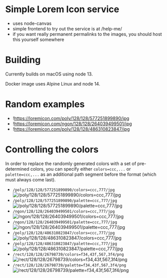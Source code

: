 
# Simple Lorem Icon service

- uses node-canvas
- simple frontend to try out the service is at /help-me/
- if you want really permanent permalinks to the images, 
  you should host this yourself somewhere

# Building

Currently builds on macOS using node 13.

Docker image uses Alpine Linux and node 14.



# Random examples

* !<https://loremicon.com/poly/128/128/577251899890/jpg>
* !<https://loremicon.com/ngon/128/128/264039499501/jpg>
* !<https://loremicon.com/poly/128/128/486310823847/jpg>

# Controlling the colors

In order to replace the randomly generated colors with a set
of pre-determined colors, you can specify either 
`colors=ccc,...` or `palette=ccc,...` as an additional path
segment before the format (which must always come last).

* `/poly/128/128/577251899890/colors=ccc,777/jpg` ![/poly/128/128/577251899890/colors=ccc,777/jpg](https://loremicon.com/poly/128/128/577251899890/colors=ccc,777/jpg)
* `/poly/128/128/577251899890/palette=ccc,777/jpg` ![/poly/128/128/577251899890/palette=ccc,777/jpg](https://loremicon.com/poly/128/128/577251899890/palette=ccc,777/jpg)
* `/ngon/128/128/264039499501/colors=ccc,777/jpg` ![/ngon/128/128/264039499501/colors=ccc,777/jpg](https://loremicon.com/ngon/128/128/264039499501/colors=ccc,777/jpg)
* `/ngon/128/128/264039499501/palette=ccc,777/jpg` ![/ngon/128/128/264039499501/palette=ccc,777/jpg](https://loremicon.com/ngon/128/128/264039499501/palette=ccc,777/jpg)
* `/poly/128/128/486310823847/colors=ccc,777/jpg` ![/poly/128/128/486310823847/colors=ccc,777/jpg](https://loremicon.com/poly/128/128/486310823847/colors=ccc,777/jpg)
* `/poly/128/128/486310823847/palette=ccc,777/jpg` ![/poly/128/128/486310823847/palette=ccc,777/jpg](https://loremicon.com/poly/128/128/486310823847/palette=ccc,777/jpg)
* `/rect/128/128/26798739/colors=f34,43f,567,3f4/png` ![/rect/128/128/26798739/colors=f34,43f,567,3f4/png](https://loremicon.com/rect/128/128/26798739/colors=f34,43f,567,3f4/png)
* `/rect/128/128/26798739/palette=f34,43f,567,3f4/png` ![/rect/128/128/26798739/palette=f34,43f,567,3f4/png](https://loremicon.com/rect/128/128/26798739/palette=f34,43f,567,3f4/png)

